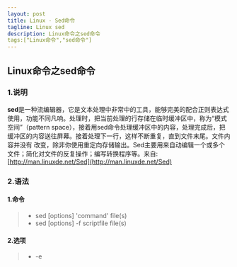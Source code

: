 ```yaml
---
layout: post
title: Linux - Sed命令
tagline: Linux sed
description: Linux命令之sed命令
tags:["Linux命令","sed命令"]
---
```

Linux命令之sed命令
--------------
### 1.说明

**sed**是一种流编辑器，它是文本处理中非常中的工具，能够完美的配合正则表达式使用，功能不同凡响。处理时，把当前处理的行存储在临时缓冲区中，称为“模式空间”（pattern space），接着用sed命令处理缓冲区中的内容，处理完成后，把缓冲区的内容送往屏幕。接着处理下一行，这样不断重复，直到文件末尾。文件内容并没有 改变，除非你使用重定向存储输出。Sed主要用来自动编辑一个或多个文件；简化对文件的反复操作；编写转换程序等。来自: [http://man.linuxde.net/Sed](http://man.linuxde.net/Sed)



### 2.语法

#### 1.命令

> * sed [options] 'command' file(s)
>  * sed [options] -f scriptfile file(s)

#### 2.选项

>* -e<script>或--expression=<script>:以选项中的指定的script来处理指定的文本文件
>* -f<script>或--file=<script文件>：以选项中指定的\script来处理输入的文本文件
>* -h或--help 显示帮助信息
>* -n或--quiet或--silent: 仅显示script处理后的结果
>* -V或--version:显示版本信息

#### 3.参数
> file(s):待处理的文本文件（列表）

#### 4.命令
>* a\ 在当前行下面插入文本。   
>* i\ 在当前行上面插入文本。   
>* c\ 把选定的行改为新的文本。  
>* d 删除，删除选择的行。   
>* D 删除模板块的第一行。   
>* s 替换指定字符   
>* h 拷贝模板块的内容到内存中的缓冲区。   
>* H 追加模板块的内容到内存中的缓冲区。   
>* g 获得内存缓冲区的内容，并替代当前模板块中的文本。   
>* G 获得内存缓冲区的内容，并追加到当前模板块文本的后面。  
>* l 列表不能打印字符的清单。   
>* n 读取下一个输入行，用下一个命令处理新的行而不是用第一个命令。  
>* p 打印模板块的行。   
>* P(大写) 打印模板块的第一行。   
>* q 退出Sed。   
>* r file 从file中读行。  
>* t label if分支，从最后一行开始，条件一旦满足或者T，  
>* t命令，将导致分支到带有标号的命令处，或者到脚本的末尾。   
>* T label 错误分支，从最后一行开始，一旦发生错误或者T，  
>* t命令，将导致分支到带有标号的命令处，或者到脚本的末尾。   
>* w file 写并追加模板块到file末尾。   
>* W file 写并追加模板块的第一行到file末尾。  
>* !表示后面的命令对所有没有被选定的行发生作用。   
>* = 打印当前行号码。   
>* \# 把注释扩展到下一个换行符以前。  

#### 5.替换标记
>* g 表示行内全面替换。   
>* p 表示打印行。   
>* w 表示把行写入一个文件。   
>* x 表示互换模板块中的文本和缓冲区中的文本。   
>* y 表示把一个字符翻译为另外的字符（但是不用于正则表达式）   
>* \1 子串匹配标记   
>* & 已匹配字符串标记  

#### 6.元字符集
>* ^ 匹配行开始，如：/^sed/匹配所有以sed开头的行。 
>* $ 匹配行结束，如：/sed$/匹配所有以sed结尾的行。 
>* . 匹配一个非换行符的任意字符，如：/s.d/匹配s后接一个任意字符，最后是d。 
>* \* 匹配0个或多个字符，如：/*sed/匹配所有模板是一个或多个空格后紧跟sed的行。 
>* [] 匹配一个指定范围内的字符，如/[ss]ed/匹配sed和Sed。 
>* [^] 匹配一个不在指定范围内的字符，如：/[^A-RT-Z]ed/匹配不包含A-R和T-Z的一个字母开头，紧跟ed的行。 
>* \\(..\\) 匹配子串，保存匹配的字符，如s/\\(love\\)able/\1rs，loveable被替换成lovers。 
>* & 保存搜索字符用来替换其他字符，如s/love/\*\*&\*\*/，love这成\*\*love**。
>* \< 匹配单词的开始，如:/\ 匹配单词的结束，如/love\>/匹配包含以love结尾的单词的行。 
>* x\\{m\\} 重复字符x，m次，如：/0\\{5\\}/匹配包含5个0的行。 
>* x\\{m,\\} 重复字符x，至少m次，如：/0\\{5,\\}/匹配至少有5个0的行。 
>* x\\{m,n\\} 重复字符x，至少m次，不多于n次，如：/0\\{5,10\\}/匹配5~10个0的行。

#### 7.用法实例

> sed -n '/2017-03-08 19:58:00/,/2017-03-08 20:17:00/p' nohup.out > 2017.log

注意：使用此命令必须确保两个时间是存在的
含义：从nohup.out中截取`2017-03-08 19:58:00`至`2017-03-08 20:17:00`时间段内的内容信息并保存到文件名为`2017.log`的文件中  